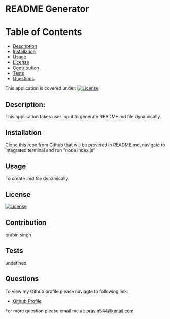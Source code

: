 
# README Generator

# Table of Contents
- [Description](#Description)
- [Installation](#Installation)
- [Usage](#Usage)
- [License](#License)
- [Contribution](#Contribution)
- [Tests](#Tests)
- [Questions](#Questions)

This application is covered under: [![License](https://img.shields.io/badge/License-Apache%202.0-blue.svg)](https://opensource.org/licenses/Apache-2.0)

## Description:
  This application takes user input to generate README.md file dynamically.
## Installation
  Clone this repo from Github that will be provided in README.md, navigate to integrated terminal and run "node index.js"
## Usage
  To create .md file dynamically.
## License
  [![License](https://img.shields.io/badge/License-Apache%202.0-blue.svg)](https://opensource.org/licenses/Apache-2.0)
## Contribution
  prabin singh
## Tests
  undefined
## Questions
To view my Github profile please naviagte to following link:
- [Github Profile](https://github.com/prabin544)

For more question please email me at: pravin544@gmail.com

  